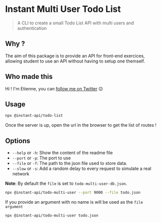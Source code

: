 # Instant Multi User Todo List

> A CLI to create a small Todo List API with multi users and authentication

## Why ?

The aim of this package is to provide an API for front-end exercices, allowing student to use an API without having to setup one themself.

## Who made this

Hi ! I'm Etienne, you can [follow me on Twitter](https://twitter.com/Etienne_dot_js) 😉

## Usage

```bash
npx @instant-api/todo-list
```

Once the server is up, open the url in the browser to get the list of routes !

## Options

- `--help` or `-h`: Show the content of the readme file
- `--port` or `-p`: The port to use
- `--file` or `-f`: The path to the json file used to store data.
- `--slow` or `-s`: Add a random delay to every request to simulate a real network

**Note**: By default the `file` is set to `todo-multi-user-db.json`.

```bash
npx @instant-api/todo-multi-user --port 9000 --file todo.json
```

If you provide an argument with no name is will be used as the `file argument`

```bash
npx @instant-api/todo-multi-user todo.json
```
